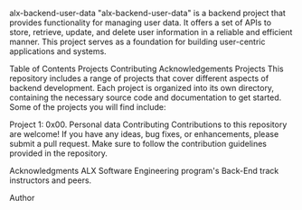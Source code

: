 alx-backend-user-data
"alx-backend-user-data" is a backend project that provides functionality for managing user data. It offers a set of APIs to store, retrieve, update, and delete user information in a reliable and efficient manner. This project serves as a foundation for building user-centric applications and systems.

Table of Contents
Projects
Contributing
Acknowledgements
Projects
This repository includes a range of projects that cover different aspects of backend development. Each project is organized into its own directory, containing the necessary source code and documentation to get started. Some of the projects you will find include:

Project 1: 0x00. Personal data
Contributing
Contributions to this repository are welcome! If you have any ideas, bug fixes, or enhancements, please submit a pull request. Make sure to follow the contribution guidelines provided in the repository.

Acknowledgments
ALX Software Engineering program's Back-End track instructors and peers.

Author
